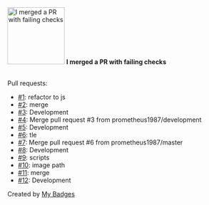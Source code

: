 <img src="https://github.com/my-badges/my-badges/blob/master/src/all-badges/this-is-fine/this-is-fine.png?raw=true" alt="I merged a PR with failing checks" title="I merged a PR with failing checks" width="128">
<strong>I merged a PR with failing checks</strong>
<br><br>

Pull requests:

- <a href="https://github.com/prometheus1987/prometheus1987.github.io/pull/1">#1</a>: refactor to js
- <a href="https://github.com/prometheus1987/prometheus1987.github.io/pull/2">#2</a>: merge
- <a href="https://github.com/prometheus1987/prometheus1987.github.io/pull/3">#3</a>: Development
- <a href="https://github.com/prometheus1987/prometheus1987.github.io/pull/4">#4</a>: Merge pull request #3 from prometheus1987/development
- <a href="https://github.com/prometheus1987/prometheus1987.github.io/pull/5">#5</a>: Development
- <a href="https://github.com/prometheus1987/prometheus1987.github.io/pull/6">#6</a>: tle
- <a href="https://github.com/prometheus1987/prometheus1987.github.io/pull/7">#7</a>: Merge pull request #6 from prometheus1987/master
- <a href="https://github.com/prometheus1987/prometheus1987.github.io/pull/8">#8</a>: Development
- <a href="https://github.com/prometheus1987/prometheus1987.github.io/pull/9">#9</a>: scripts
- <a href="https://github.com/prometheus1987/prometheus1987.github.io/pull/10">#10</a>: image path
- <a href="https://github.com/prometheus1987/prometheus1987.github.io/pull/11">#11</a>: merge
- <a href="https://github.com/prometheus1987/prometheus1987.github.io/pull/12">#12</a>: Development


Created by <a href="https://github.com/my-badges/my-badges">My Badges</a>